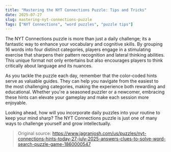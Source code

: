 ```yaml
---
title: "Mastering the NYT Connections Puzzle: Tips and Tricks"
date: 2025-07-27
slug: mastering-nyt-connections-puzzle
Tags: ["NYT Connections", "word puzzles", "puzzle tips"]
---
```


The NYT Connections puzzle is more than just a daily challenge; its a fantastic way to enhance your vocabulary and cognitive skills. By grouping 16 words into four distinct categories, players engage in a stimulating exercise that sharpens their pattern recognition and lateral thinking abilities. This unique format not only entertains but also encourages players to think critically about language and its nuances.

As you tackle the puzzle each day, remember that the color-coded hints serve as valuable guides. They can help you navigate from the easiest to the most challenging categories, making the experience both rewarding and educational. Whether you're a seasoned puzzler or a newcomer, embracing these hints can elevate your gameplay and make each session more enjoyable.

Looking ahead, how will you incorporate daily puzzles into your routine to keep your mind sharp? The NYT Connections puzzle is just one of many ways to challenge yourself and grow intellectually.
> Original source: https://www.jagranjosh.com/us/puzzles/nyt-connections-hints-today-27-july-2025-answers-clues-to-solve-word-search-puzzle-game-1860000547
